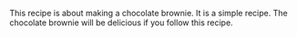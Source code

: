 This recipe is about making a chocolate brownie. It is a simple recipe. The chocolate brownie will be delicious if you follow this recipe.